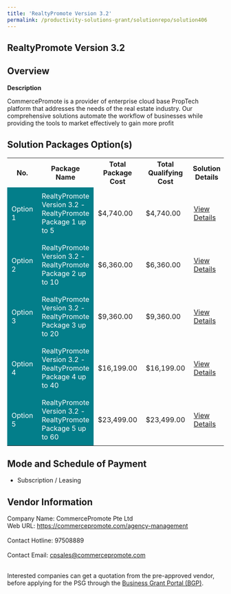 ```yaml
---
title: 'RealtyPromote Version 3.2'
permalink: /productivity-solutions-grant/solutionrepo/solution406
---
```


## RealtyPromote Version 3.2

## Overview

**Description**

CommercePromote is a provider of enterprise cloud base PropTech platform that addresses the needs of the real estate industry. Our comprehensive solutions automate the workflow of businesses while providing the tools to market effectively to gain more profit

## Solution Packages Option(s)

<table>
<tr>
<th><b>No.</b></th>
<th><b>Package Name</b></th>
<th><b>Total Package Cost</b></th>
<th><b>Total Qualifying Cost</b></th>
<th><b>Solution Details</b></th>
</tr>
<tr>
<td style='padding: 10px; background-color: #037E8A; color: #FFFFFF;'>Option 1</td>
<td style='padding: 10px; background-color: #037E8A; color: #FFFFFF;'>RealtyPromote Version 3.2 - RealtyPromote Package 1 up to 5</td>
<td style='padding: 10px;'>$4,740.00</td>
<td style='padding: 10px;'>$4,740.00</td>
<td style='padding: 10px;'><a href='/images/psg/Desensitised_CommercePromote_Annex_3_CR_wef_10_March_2022_Part_1.pdf' target='_blank'>View Details</a></td>
</tr>
<tr>
<td style='padding: 10px; background-color: #037E8A; color: #FFFFFF;'>Option 2</td>
<td style='padding: 10px; background-color: #037E8A; color: #FFFFFF;'>RealtyPromote Version 3.2 - RealtyPromote Package 2 up to 10</td>
<td style='padding: 10px;'>$6,360.00</td>
<td style='padding: 10px;'>$6,360.00</td>
<td style='padding: 10px;'><a href='/images/psg/Desensitised_CommercePromote_Annex_3_CR_wef_10_March_2022_Part_2.pdf' target='_blank'>View Details</a></td>
</tr>
<tr>
<td style='padding: 10px; background-color: #037E8A; color: #FFFFFF;'>Option 3</td>
<td style='padding: 10px; background-color: #037E8A; color: #FFFFFF;'>RealtyPromote Version 3.2 - RealtyPromote Package 3 up to 20</td>
<td style='padding: 10px;'>$9,360.00</td>
<td style='padding: 10px;'>$9,360.00</td>
<td style='padding: 10px;'><a href='/images/psg/Desensitised_CommercePromote_Annex_3_CR_wef_10_March_2022_Part_3.pdf' target='_blank'>View Details</a></td>
</tr>
<tr>
<td style='padding: 10px; background-color: #037E8A; color: #FFFFFF;'>Option 4</td>
<td style='padding: 10px; background-color: #037E8A; color: #FFFFFF;'>RealtyPromote Version 3.2 - RealtyPromote Package 4 up to 40</td>
<td style='padding: 10px;'>$16,199.00</td>
<td style='padding: 10px;'>$16,199.00</td>
<td style='padding: 10px;'><a href='/images/psg/Desensitised_CommercePromote_Annex_3_CR_wef_10_March_2022_Part_4.pdf' target='_blank'>View Details</a></td>
</tr>
<tr>
<td style='padding: 10px; background-color: #037E8A; color: #FFFFFF;'>Option 5</td>
<td style='padding: 10px; background-color: #037E8A; color: #FFFFFF;'>RealtyPromote Version 3.2 - RealtyPromote Package 5 up to 60</td>
<td style='padding: 10px;'>$23,499.00</td>
<td style='padding: 10px;'>$23,499.00</td>
<td style='padding: 10px;'><a href='/images/psg/Desensitised_CommercePromote_Annex_3_CR_wef_10_March_2022_Part_5.pdf' target='_blank'>View Details</a></td>
</tr>
</table>

## Mode and Schedule of Payment

 - Subscription / Leasing

## Vendor Information

 Company Name: CommercePromote Pte Ltd<br>Web URL: https://commercepromote.com/agency-management <br><br>Contact Hotline: 97508889 <br><br>Contact Email: cpsales@commercepromote.com <br><br>

Interested companies can get a quotation from the pre-approved vendor, before applying for the PSG through the <a href='https://www.businessgrants.gov.sg/' target='_blank' rel='noopener'>Business Grant Portal (BGP)</a>.

<script src="/jquery/resize-tables.js"></script>
